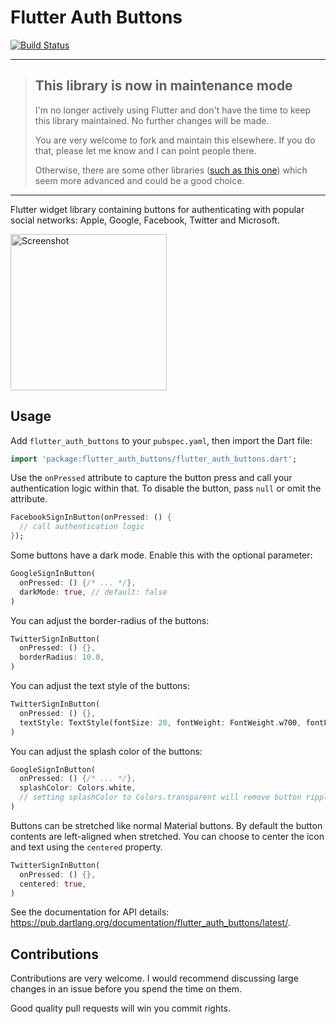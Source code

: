 # Flutter Auth Buttons

[![Build Status](https://travis-ci.org/dmjones/flutter_auth_buttons.svg?branch=master)](https://travis-ci.org/dmjones/flutter_auth_buttons)

---

> ## This library is now in maintenance mode
>
> I'm no longer actively using Flutter and don't have the time to keep this library maintained. No further changes will be made.
>
> You are very welcome to fork and maintain this elsewhere. If you do that, please let me know and I can point people there.
>
> Otherwise, there are some other libraries ([such as this one](https://github.com/ZaynJarvis/Flutter-Sign-in-Button)) which seem more advanced and could be a good choice.

---

Flutter widget library containing buttons for authenticating with popular social networks: Apple, Google, Facebook, Twitter
and Microsoft.

<img src="https://raw.githubusercontent.com/dmjones/flutter_auth_buttons/master/screenshots/example-app.png" alt="Screenshot" width="250" />

## Usage

Add `flutter_auth_buttons` to your `pubspec.yaml`, then import the Dart file:

```dart
import 'package:flutter_auth_buttons/flutter_auth_buttons.dart';
```

Use the `onPressed` attribute to capture the button press and call your authentication logic within that. To disable
the button, pass `null` or omit the attribute.

```dart
FacebookSignInButton(onPressed: () {
  // call authentication logic
});
```

Some buttons have a dark mode. Enable this with the optional parameter:

```dart
GoogleSignInButton(
  onPressed: () {/* ... */}, 
  darkMode: true, // default: false
)
```

You can adjust the border-radius of the buttons:

```dart
TwitterSignInButton(
  onPressed: () {},
  borderRadius: 10.0,
)
```

You can adjust the text style of the buttons:

```dart
TwitterSignInButton(
  onPressed: () {},
  textStyle: TextStyle(fontSize: 20, fontWeight: FontWeight.w700, fontFamily: "Roboto"),
)
```

You can adjust the splash color of the buttons:

```dart
GoogleSignInButton(
  onPressed: () {/* ... */}, 
  splashColor: Colors.white, 
  // setting splashColor to Colors.transparent will remove button ripple effect.
)
```

Buttons can be stretched like normal Material buttons. By default the button
contents are left-aligned when stretched. You can choose to center the icon and
text using the `centered` property.

```dart
TwitterSignInButton(
  onPressed: () {},
  centered: true,
)
```

See the documentation for API details: https://pub.dartlang.org/documentation/flutter_auth_buttons/latest/.

## Contributions

Contributions are very welcome. I would recommend discussing large changes in an issue before you spend the time on them.

Good quality pull requests will win you commit rights.
